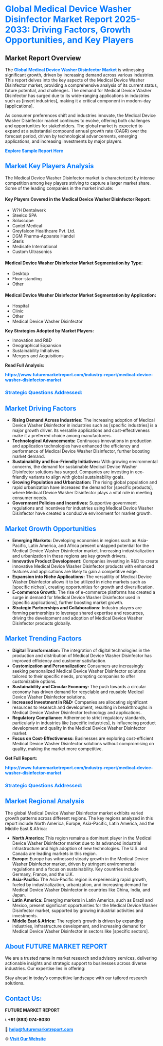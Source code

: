 <h1 style="color: #007BFF;">Global Medical Device Washer Disinfector Market Report 2025-2033: Driving Factors, Growth Opportunities, and Key Players</h1>

<section id="overview">
<h2>Market Report Overview</h2>
<p>The <a href="https://www.futuremarketreport.com/industry-report/medical-device-washer-disinfector-market" style="color: #007BFF; text-decoration: none;"><strong>Global Medical Device Washer Disinfector Market</strong></a> is witnessing significant growth, driven by increasing demand across various industries. This report delves into the key aspects of the Medical Device Washer Disinfector market, providing a comprehensive analysis of its current status, future potential, and challenges. The demand for Medical Device Washer Disinfector has surged due to its wide-ranging applications in industries such as [insert industries], making it a critical component in modern-day [applications].</p>
<p>As consumer preferences shift and industries innovate, the Medical Device Washer Disinfector market continues to evolve, offering both challenges and opportunities for stakeholders. The global market is expected to expand at a substantial compound annual growth rate (CAGR) over the forecast period, driven by technological advancements, emerging applications, and increasing investments by major players.</p>
</section>

<section id="overview">
<p><a href="https://www.futuremarketreport.com/request-sample/reportId=127267" style="color: #007BFF; text-decoration: none;"><strong>Explore Sample Report Here</strong></a></p>
</section>

<section id="key-players">
<h2 style="color: #007BFF;">Market Key Players Analysis</h2>
<p>The Medical Device Washer Disinfector market is characterized by intense competition among key players striving to capture a larger market share. Some of the leading companies in the market include:</p>
<h4>Key Players Covered in the Medical Device Washer Disinfector Report:</h4>
<ul><li>W?H Dentalwerk</li><li>Steelco SPA</li><li>Soluscope</li><li>Cantel Medical</li><li>Greyfalcon Healthcare Pvt. Ltd.</li><li>DGM Pharma-Apparate Handel</li><li>Steris</li><li>Medisafe International</li><li>Custom Ultrasonics</li></ul>
<h4>Medical Device Washer Disinfector Market Segmentation by Type:</h4>
<ul><li>Desktop</li><li>Floor-standing</li><li>Other</li></ul>

<h4>Medical Device Washer Disinfector Market Segmentation by Application:</h4>
<ul><li>Hospital</li><li>Clinic</li><li>Other</li><li>Medical Device Washer Disinfector</li></ul>
<p><strong>Key Strategies Adopted by Market Players:</strong></p>
<ul>
<li>Innovation and R&D</li>
<li>Geographical Expansion</li>
<li>Sustainability Initiatives</li>
<li>Mergers and Acquisitions</li>
</ul>
</section>

<section>
<p><strong>Read Full Analysis: </strong></p><a href="https://www.futuremarketreport.com/industry-report/medical-device-washer-disinfector-market" style="color: #007BFF; text-decoration: none;"><strong>https://www.futuremarketreport.com/industry-report/medical-device-washer-disinfector-market</strong></a>
<h3 style="color: #007BFF;">Strategic Questions Addressed:</h3>
</section>

<section id="driving-factors">
<h2 style="color: #007BFF;">Market Driving Factors</h2>
<ul>
<li><strong>Rising Demand Across Industries:</strong> The increasing adoption of Medical Device Washer Disinfector in industries such as [specific industries] is a major growth driver. Its versatile applications and cost-effectiveness make it a preferred choice among manufacturers.</li>
<li><strong>Technological Advancements:</strong> Continuous innovations in production and application technologies have enhanced the efficiency and performance of Medical Device Washer Disinfector, further boosting market demand.</li>
<li><strong>Sustainability and Eco-Friendly Initiatives:</strong> With growing environmental concerns, the demand for sustainable Medical Device Washer Disinfector solutions has surged. Companies are investing in eco-friendly variants to align with global sustainability goals.</li>
<li><strong>Growing Population and Urbanization:</strong> The rising global population and rapid urbanization have increased the demand for [specific products], where Medical Device Washer Disinfector plays a vital role in meeting consumer needs.</li>
<li><strong>Government Policies and Incentives:</strong> Supportive government regulations and incentives for industries using Medical Device Washer Disinfector have created a conducive environment for market growth.</li>
</ul>
</section>

<section id="growth-opportunities">
<h2 style="color: #007BFF;">Market Growth Opportunities</h2>
<ul>
<li><strong>Emerging Markets:</strong> Developing economies in regions such as Asia-Pacific, Latin America, and Africa present untapped potential for the Medical Device Washer Disinfector market. Increasing industrialization and urbanization in these regions are key growth drivers.</li>
<li><strong>Innovative Product Development:</strong> Companies investing in R&D to create innovative Medical Device Washer Disinfector products with enhanced features and applications are likely to gain a competitive edge.</li>
<li><strong>Expansion into Niche Applications:</strong> The versatility of Medical Device Washer Disinfector allows it to be utilized in niche markets such as [specific niches], creating opportunities for growth and diversification.</li>
<li><strong>E-commerce Growth:</strong> The rise of e-commerce platforms has created a surge in demand for Medical Device Washer Disinfector used in [specific applications], further boosting market growth.</li>
<li><strong>Strategic Partnerships and Collaborations:</strong> Industry players are forming partnerships to leverage shared expertise and resources, driving the development and adoption of Medical Device Washer Disinfector products globally.</li>
</ul>
</section>

<section id="trending-factors">
<h2 style="color: #007BFF;">Market Trending Factors</h2>
<ul>
<li><strong>Digital Transformation:</strong> The integration of digital technologies in the production and distribution of Medical Device Washer Disinfector has improved efficiency and customer satisfaction.</li>
<li><strong>Customization and Personalization:</strong> Consumers are increasingly seeking personalized Medical Device Washer Disinfector solutions tailored to their specific needs, prompting companies to offer customizable options.</li>
<li><strong>Sustainability and Circular Economy:</strong> The push towards a circular economy has driven demand for recyclable and reusable Medical Device Washer Disinfector solutions.</li>
<li><strong>Increased Investment in R&D:</strong> Companies are allocating significant resources to research and development, resulting in breakthroughs in Medical Device Washer Disinfector technology and applications.</li>
<li><strong>Regulatory Compliance:</strong> Adherence to strict regulatory standards, particularly in industries like [specific industries], is influencing product development and quality in the Medical Device Washer Disinfector market.</li>
<li><strong>Focus on Cost-Effectiveness:</strong> Businesses are exploring cost-efficient Medical Device Washer Disinfector solutions without compromising on quality, making the market more competitive.</li>
</ul>
</section>

<section>
<p><strong>Get Full Report: </strong></p><a href="https://www.futuremarketreport.com/industry-report/medical-device-washer-disinfector-market" style="color: #007BFF; text-decoration: none;"><strong>https://www.futuremarketreport.com/industry-report/medical-device-washer-disinfector-market</strong></a>
<h3 style="color: #007BFF;">Strategic Questions Addressed:</h3>
</section>


<section id="regional-analysis">
<h2 style="color: #007BFF;">Market Regional Analysis</h2>
<p>The global Medical Device Washer Disinfector market exhibits varied growth patterns across different regions. The key regions analyzed in this report include North America, Europe, Asia-Pacific, Latin America, and the Middle East & Africa:</p>
<ul>
<li><strong>North America:</strong> This region remains a dominant player in the Medical Device Washer Disinfector market due to its advanced industrial infrastructure and high adoption of new technologies. The U.S. and Canada are leading markets in this region.</li>
<li><strong>Europe:</strong> Europe has witnessed steady growth in the Medical Device Washer Disinfector market, driven by stringent environmental regulations and a focus on sustainability. Key countries include Germany, France, and the U.K.</li>
<li><strong>Asia-Pacific:</strong> The Asia-Pacific region is experiencing rapid growth, fueled by industrialization, urbanization, and increasing demand for Medical Device Washer Disinfector in countries like China, India, and Japan.</li>
<li><strong>Latin America:</strong> Emerging markets in Latin America, such as Brazil and Mexico, present significant opportunities for the Medical Device Washer Disinfector market, supported by growing industrial activities and investments.</li>
<li><strong>Middle East & Africa:</strong> The region’s growth is driven by expanding industries, infrastructure development, and increasing demand for Medical Device Washer Disinfector in sectors like [specific sectors].</li>
</ul>
</section>

<footer>
<h2 style="color: #007BFF;">About FUTURE MARKET REPORT</h2>
<p>We are a trusted name in market research and advisory services, delivering actionable insights and strategic support to businesses across diverse industries. Our expertise lies in offering:</p>

<p>Stay ahead in today’s competitive landscape with our tailored research solutions.</p>

<h2 style="color: #007BFF;">Contact Us:</h2>
<p><strong>FUTURE MARKET REPORT</strong></p>
<p>📞 <strong>+91 (883) 074-8030</strong></p>
<p>📧 <strong><a href="mailto:help@futuremarketreport.com" style="color: #007BFF;">help@futuremarketreport.com</a></strong></p>
<p>🌐 <strong><a href="https://www.futuremarketreport.com/" style="color: #007BFF;">Visit Our Website</a></strong></p>
</footer>
